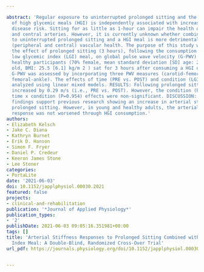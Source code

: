 ---
abstract: 'Regular exposure to uninterrupted prolonged sitting and the consumption
  of high glycemic meals (HGI) is independently associated with increased cardiovascular
  disease risk. Sitting for as little as 1-hour can impair the health of both peripheral
  and central arteries. However, it is currently unknown whether combined acute exposure
  to uninterrupted prolonged sitting and a HGI meal is more detrimental to global
  (peripheral and central) vascular health. The purpose of this study was to investigate
  the effect of prolonged sitting (3 hours), following the consumption of a HGI or
  low glycemic index (LGI) meal, on global pulse wave velocity (G-PWV). METHODS: Eighteen
  healthy participants (70% female, mean standard deviation [SD] age: 22.6 [3.1] years
  old, BMI: 25.5 [6.1] kg/m 2 ) sat for 3 hours after consuming a HGI or LGI meal.
  G-PWV was assessed by incorporating three PWV measures (carotid-femoral, brachial-femoral,
  femoral-ankle). The effects of time (PRE vs. POST) and condition (LGI vs. HGI) were
  analyzed using linear mixed models. RESULTS: Following prolonged sitting, G-PWV
  increased by 0.29 m/s (i.e., PRE vs. POST). However, the condition (P=0.987) and
  time x condition (P=0.954) effects were non-significant. DISCUSSION: The current
  findings support previous research showing an increase in arterial stiffness with
  prolonged sitting. However, in young and healthy adults, the arterial stiffness
  response was not worsened through HGI consumption.'
authors:
- Elizabeth Kelsch
- Jake C. Diana
- Kathryn Burnet
- Erik D. Hanson
- Simon F. Fryer
- Daniel P. Credeur
- Keeron James Stone
- Lee Stoner
categories:
- PortaLite
date: '2021-06-03'
doi: 10.1152/japplphysiol.00030.2021
featured: false
projects:
- clinical-and-rehabilitation
publication: '*Journal of Applied Physiology*'
publication_types:
- '2'
publishDate: 2021-06-03 09:05:16.351981+00:00
tags: []
title: 'Arterial Stiffness Responses to Prolonged Sitting Combined with a High Glycemic
  Index Meal: A Double-Blind, Randomized Cross-Over Trial'
url_pdf: https://journals.physiology.org/doi/10.1152/japplphysiol.00030.2021

---
